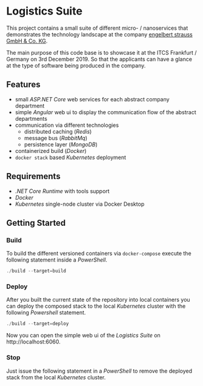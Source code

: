 Logistics Suite
===============

This project contains a small suite of different micro- / nanoservices that demonstrates the technology landscape at the company [engelbert strauss GmbH & Co. KG](https://www.engelbert-strauss.de).

The main purpose of this code base is to showcase it at the ITCS Frankfurt / Germany on 3rd December 2019. So that the
applicants can have a glance at the type of software being produced in the company.

Features
--------
- small _ASP.NET Core_ web services for each abstract company department
- simple _Angular_ web ui to display the communication flow of the abstract departments
- communication via different technologies
  - distributed caching (_Redis_)
  - message bus (_RabbitMq_)
  - persistence layer (_MongoDB_)
- containerized build (_Docker_)
- `docker stack` based _Kubernetes_ deployment

Requirements
------------
- _.NET Core Runtime_ with tools support
- _Docker_
- _Kubernetes_ single-node cluster via Docker Desktop

Getting Started
---------------

### Build

To build the different versioned containers via `docker-compose` execute the following statement inside a _PowerShell_.

~~~powershell
./build --target=build
~~~

### Deploy

After you built the current state of the repository into local containers you can deploy the composed stack to the local _Kubernetes_ cluster with the following _Powershell_ statement.

~~~powershell
./build --target=deploy
~~~

Now you can open the simple web ui of the _Logistics Suite_ on http://localhost:6060.

### Stop

Just issue the following statement in a _PowerShell_ to remove the deployed stack from the local _Kubernetes_ cluster.

